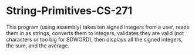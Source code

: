 # String-Primitives-CS-271

This program (using assembly) takes ten signed integers from a user, reads them in as strings, converts them to integers, validates they are valid (not characters or too big for SDWORD), then displays all the signed integers, the sum, and the average.
